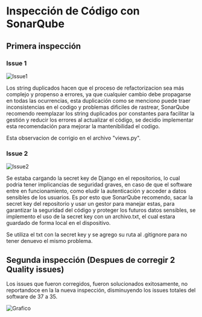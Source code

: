 # Inspección de Código con SonarQube

## Primera inspección

### Issue 1
![Issue1](https://github.com/LaCalmaInc/GRP-Skibidi-Software-inc-2024-PROYINF/blob/main/inspections/issue1.png)

Los string duplicados hacen que el proceso de refactorizacion sea más complejo y propenso a errores, ya que cualquier cambio debe propagarse en todas las ocurrencias, esta duplicación como se menciono puede traer inconsistencias en el codigo y problemas dificiles de rastrear, SonarQube recomendo reemplazar los string duplicados por constantes para facilitar la gestión y reducir los errores al actualizar el código, se decidio implementar esta recomendación para mejorar la mantenibilidad el codigo.

Esta observacion de corrigio en el archivo "views.py".


### Issue 2
![Issue2](https://github.com/LaCalmaInc/GRP-Skibidi-Software-inc-2024-PROYINF/blob/main/inspections/issue2.png)

Se estaba cargando la secret key de Django en el repositorios, lo cual podria tener implicancias de seguridad graves, en caso de que el software entre en funcionamiento, como eludir la autenticación y acceder a datos sensibles de los usuarios. Es por esto que SonarQube recomendo, sacar la secret key del repositorio y usar un gestor para manejar estas, para garantizar la seguridad del código y proteger los futuros datos sensibles, se implemento el uso de la secret key con un archivo.txt, el cual estara guardado de forma local en el dispositivo.

Se utiliza el txt con la secret key y se agrego su ruta al .gitignore para no tener denuevo el mismo problema.

## Segunda inspección (Despues de corregir 2 Quality issues)

Los issues que fueron corregidos, fueron solucionados exitosamente, no reportandoce en la la nueva inspección, disminuyendo los issues totales del software de 37 a 35.

![Grafico]()
 


